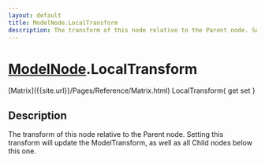 ```yaml
---
layout: default
title: ModelNode.LocalTransform
description: The transform of this node relative to the Parent node. Setting this transform will update the ModelTransform, as well as all Child nodes below this one.
---
```

# [ModelNode]({{site.url}}/Pages/Reference/ModelNode.html).LocalTransform

<div class='signature' markdown='1'>
[Matrix]({{site.url}}/Pages/Reference/Matrix.html) LocalTransform{ get set }
</div>

## Description
The transform of this node relative to the Parent node.
Setting this transform will update the ModelTransform, as well as
all Child nodes below this one.

